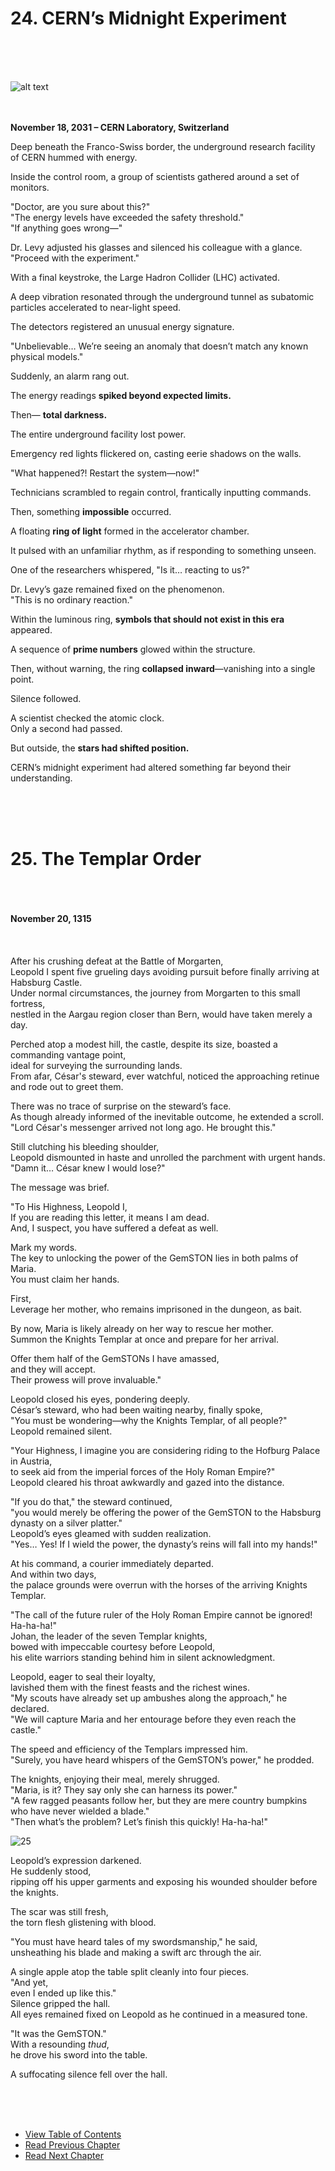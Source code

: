 # 24. CERN’s Midnight Experiment <br>
<br><br><br>

![alt text](/01_gemston/images/ch-3-01-CERN.webp)
<br><br><br>

**November 18, 2031 – CERN Laboratory, Switzerland**  

Deep beneath the Franco-Swiss border, the underground research facility of CERN hummed with energy.  

Inside the control room, a group of scientists gathered around a set of monitors.  

"Doctor, are you sure about this?"  
"The energy levels have exceeded the safety threshold."  
"If anything goes wrong—"  

Dr. Levy adjusted his glasses and silenced his colleague with a glance.  
"Proceed with the experiment."  

With a final keystroke, the Large Hadron Collider (LHC) activated.  

A deep vibration resonated through the underground tunnel as subatomic particles accelerated to near-light speed.  

The detectors registered an unusual energy signature.  

"Unbelievable… We’re seeing an anomaly that doesn’t match any known physical models."  

Suddenly, an alarm rang out.  

The energy readings **spiked beyond expected limits.**  

Then— **total darkness.**  

The entire underground facility lost power.  

Emergency red lights flickered on, casting eerie shadows on the walls.  

"What happened?! Restart the system—now!"  

Technicians scrambled to regain control, frantically inputting commands.  

Then, something **impossible** occurred.  

A floating **ring of light** formed in the accelerator chamber.  

It pulsed with an unfamiliar rhythm, as if responding to something unseen.  

One of the researchers whispered, "Is it… reacting to us?"  

Dr. Levy’s gaze remained fixed on the phenomenon.  
"This is no ordinary reaction."  

Within the luminous ring, **symbols that should not exist in this era** appeared.  

A sequence of **prime numbers** glowed within the structure.  

Then, without warning, the ring **collapsed inward**—vanishing into a single point.  

Silence followed.  

A scientist checked the atomic clock.  
Only a second had passed.  

But outside, the **stars had shifted position.**  

CERN’s midnight experiment had altered something far beyond their understanding.  

<br><br><br>

# 25. The Templar Order <br>
<br><br><br>
**November 20, 1315**  <br>  
<br>  
After his crushing defeat at the Battle of Morgarten,  
Leopold I spent five grueling days avoiding pursuit before finally arriving at Habsburg Castle.   
Under normal circumstances, the journey from Morgarten to this small fortress,  
nestled in the Aargau region closer than Bern, would have taken merely a day.  

Perched atop a modest hill, the castle, despite its size, boasted a commanding vantage point,  
ideal for surveying the surrounding lands.  
From afar, César's steward, ever watchful, noticed the approaching retinue and rode out to greet them.  

There was no trace of surprise on the steward’s face.  
As though already informed of the inevitable outcome, he extended a scroll.  
"Lord César's messenger arrived not long ago. He brought this."  

Still clutching his bleeding shoulder,  
Leopold dismounted in haste and unrolled the parchment with urgent hands.  
"Damn it… César knew I would lose?"  

The message was brief.  

"To His Highness, Leopold I,  
If you are reading this letter, it means I am dead.  
And, I suspect, you have suffered a defeat as well.  

Mark my words.  
The key to unlocking the power of the GemSTON lies in both palms of Maria.  
You must claim her hands.  

First,  
Leverage her mother, who remains imprisoned in the dungeon, as bait.  

By now, Maria is likely already on her way to rescue her mother.  
Summon the Knights Templar at once and prepare for her arrival.  

Offer them half of the GemSTONs I have amassed,  
and they will accept.  
Their prowess will prove invaluable."   

Leopold closed his eyes, pondering deeply.  
César’s steward, who had been waiting nearby, finally spoke,  
"You must be wondering—why the Knights Templar, of all people?"  
Leopold remained silent.  

"Your Highness, I imagine you are considering riding to the Hofburg Palace in Austria,  
to seek aid from the imperial forces of the Holy Roman Empire?"  
Leopold cleared his throat awkwardly and gazed into the distance.  

"If you do that," the steward continued,  
"you would merely be offering the power of the GemSTON to the Habsburg dynasty on a silver platter."  
Leopold’s eyes gleamed with sudden realization.  
"Yes… Yes! If I wield the power, the dynasty’s reins will fall into my hands!"  

At his command, a courier immediately departed.  
And within two days,  
the palace grounds were overrun with the horses of the arriving Knights Templar.  

"The call of the future ruler of the Holy Roman Empire cannot be ignored! Ha-ha-ha!"  
Johan, the leader of the seven Templar knights,  
bowed with impeccable courtesy before Leopold,  
his elite warriors standing behind him in silent acknowledgment.  

Leopold, eager to seal their loyalty,  
lavished them with the finest feasts and the richest wines.    
"My scouts have already set up ambushes along the approach," he declared.  
"We will capture Maria and her entourage before they even reach the castle."  

The speed and efficiency of the Templars impressed him.  
"Surely, you have heard whispers of the GemSTON’s power," he prodded.  

The knights, enjoying their meal, merely shrugged.  
"Maria, is it? They say only she can harness its power."  
"A few ragged peasants follow her, but they are mere country bumpkins who have never wielded a blade."  
"Then what’s the problem? Let’s finish this quickly! Ha-ha-ha!"  

![25](/01_gemston/images/25_templar_night.webp)  

Leopold’s expression darkened.    
He suddenly stood,  
ripping off his upper garments and exposing his wounded shoulder before the knights.  

The scar was still fresh,  
the torn flesh glistening with blood.  

"You must have heard tales of my swordsmanship," he said,   
unsheathing his blade and making a swift arc through the air.  

A single apple atop the table split cleanly into four pieces.  
"And yet,  
even I ended up like this."   
Silence gripped the hall.  
All eyes remained fixed on Leopold as he continued in a measured tone.  

"It was the GemSTON."  
With a resounding *thud*,  
he drove his sword into the table.  

A suffocating silence fell over the hall.  

<br><br><br>

* [View Table of Contents](content_en.md) <br>
* [Read Previous Chapter](/01_gemston/EN/EN_23.md)  
* [Read Next Chapter](/01_gemston/EN/EN_26.md)  
